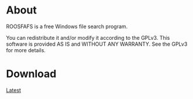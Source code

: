 # About
ROOSFAFS is a free Windows file search program. 

You can redistribute it and/or modify it according to the GPLv3. This software is provided AS IS and WITHOUT ANY WARRANTY. See the GPLv3 for more details.

# Download
<a href="https://github.com/ChrisTheisen/ROOSFAFS/releases/latest">Latest</a>


